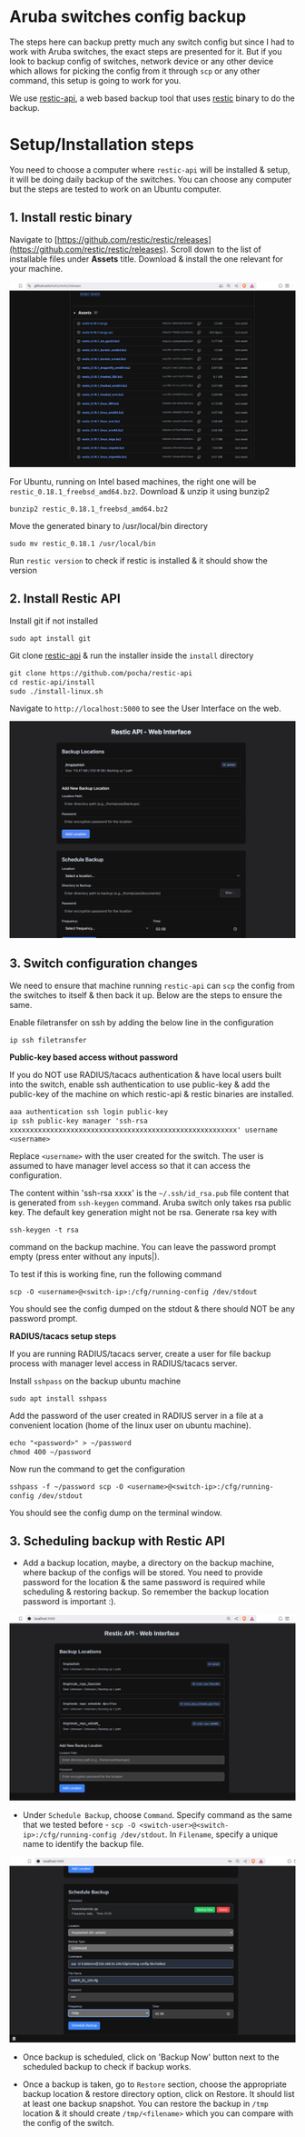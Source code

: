 # Aruba switches config backup

The steps here can backup pretty much any switch config but since I had to work with Aruba switches, the exact steps are presented for it. But if you look to backup config of switches, network device or any other device which allows for picking the config from it through `scp` or any other command, this setup is going to work for you. 

We use [restic-api](https://github.com/pocha/restic-api), a web based backup tool that uses [restic](https://github.com/restic/restic) binary to do the backup.

# Setup/Installation steps

You need to choose a computer where `restic-api` will be installed & setup, it will be doing daily backup of the switches. You can choose any computer but the steps are tested to work on an Ubuntu computer. 


## 1. Install restic binary

Navigate to [https://github.com/restic/restic/releases](https://github.com/restic/restic/releases). Scroll down to the list of installable files under **Assets** title. Download & install the one relevant for your machine. 

![Restic Binaries List](screenshots/restic-binaries-list.png)

For Ubuntu, running on Intel based machines, the right one will be `restic_0.18.1_freebsd_amd64.bz2`. Download & unzip it using bunzip2

```
bunzip2 restic_0.18.1_freebsd_amd64.bz2
```

Move the generated binary to /usr/local/bin directory

```
sudo mv restic_0.18.1 /usr/local/bin
```

Run `restic version` to check if restic is installed & it should show the version

## 2. Install Restic API 

Install git if not installed 

```
sudo apt install git
```

Git clone [restic-api](https://github.com/pocha/restic-api) & run the installer inside the `install` directory

```
git clone https://github.com/pocha/restic-api
cd restic-api/install
sudo ./install-linux.sh 
```

Navigate to `http://localhost:5000` to see the User Interface on the web. 

![restic api image](https://github.com/pocha/restic-api/raw/master/img/restic-screenshot.png)


## 3. Switch configuration changes

We need to ensure that machine running `restic-api` can `scp` the config from the switches to itself & then back it up. Below are the steps to ensure the same. 

Enable filetransfer on ssh by adding the below line in the configuration 

```
ip ssh filetransfer
```

**Public-key based access without password**

If you do NOT use RADIUS/tacacs authentication & have local users built into the switch, enable ssh authentication to use public-key & add the public-key of the machine on which restic-api & restic binaries are installed. 


```
aaa authentication ssh login public-key
ip ssh public-key manager 'ssh-rsa xxxxxxxxxxxxxxxxxxxxxxxxxxxxxxxxxxxxxxxxxxxxxxxxxxxxxxxx' username <username> 
```

Replace `<username>` with the user created for the switch. The user is assumed to have manager level access so that it can access the configuration. 

The content within 'ssh-rsa xxxx' is the `~/.ssh/id_rsa.pub` file content that is generated from `ssh-keygen` command. Aruba switch only takes rsa public key. The default key generation might not be rsa. Generate rsa key with 

```
ssh-keygen -t rsa
```

command on the backup machine. You can leave the password prompt empty (press enter without any inputs|).

To test if this is working fine, run the following command 

```
scp -O <username>@<switch-ip>:/cfg/running-config /dev/stdout
```
You should see the config dumped on the stdout & there should NOT be any password prompt. 


**RADIUS/tacacs setup steps**

If you are running RADIUS/tacacs server, create a user for file backup process with manager level access in RADIUS/tacacs server.

Install `sshpass` on the backup ubuntu machine

```
sudo apt install sshpass
```

Add the password of the user created in RADIUS server in a file at a convenient location (home of the linux user on ubuntu machine).

```
echo "<password>" > ~/password
chmod 400 ~/password
```

Now run the command to get the configuration

```
sshpass -f ~/password scp -O <username>@<switch-ip>:/cfg/running-config /dev/stdout
```

You should see the config dump on the terminal window. 

## 3. Scheduling backup with Restic API 

- Add a backup location, maybe, a directory on the backup machine, where backup of the configs will be stored. You need to provide password for the location & the same password is required while scheduling & restoring backup. So remember the backup location password is important :). 

![Add Backup](screenshots/add-backup.png)

- Under `Schedule Backup`, choose `Command`. Specify command as the same that we tested before - `scp -O <switch-user>@<switch-ip>:/cfg/running-config /dev/stdout`. In `Filename`, specify a unique name to identify the backup file. 

![Schedule Backup](screenshots/schedule-backup.png)

- Once backup is scheduled, click on 'Backup Now' button next to the scheduled backup to check if backup works.
 
- Once a backup is taken, go to `Restore` section, choose the appropriate backup location & restore directory option, click on Restore. It should list at least one backup snapshot. You can restore the backup in `/tmp` location & it should create `/tmp/<filename>` which you can compare with the config of the switch. 
